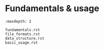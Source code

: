 # Fundamentals & usage

```{toctree}
:maxdepth: 2

fundamentals.rst
file_formats.rst
data_structure.rst
basic_usage.rst
```
